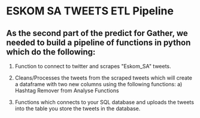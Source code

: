 # ESKOM SA TWEETS ETL Pipeline

## As the second part of the predict for Gather, we needed to build a pipeline of functions in python which do the following:

1. Function to connect to twitter and scrapes "Eskom_SA" tweets.

2. Cleans/Processes the tweets from the scraped tweets which will create a dataframe with two new columns using the following functions:
       a) Hashtag Remover from Analyse Functions

3. Functions which connects to your SQL database and uploads the tweets into the table you store the tweets in the database.
